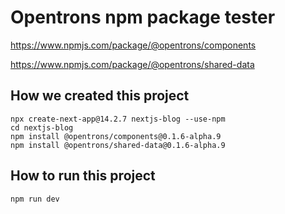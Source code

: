 # Opentrons npm package tester

<https://www.npmjs.com/package/@opentrons/components>

<https://www.npmjs.com/package/@opentrons/shared-data>

## How we created this project

```shell
npx create-next-app@14.2.7 nextjs-blog --use-npm
cd nextjs-blog
npm install @opentrons/components@0.1.6-alpha.9
npm install @opentrons/shared-data@0.1.6-alpha.9
```

## How to run this project

```shell
npm run dev
```
